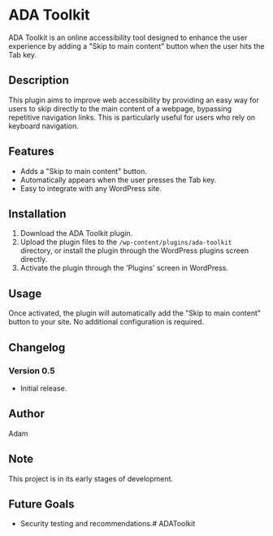 # ADA Toolkit

ADA Toolkit is an online accessibility tool designed to enhance the user experience by adding a "Skip to main content" button when the user hits the Tab key.

## Description

This plugin aims to improve web accessibility by providing an easy way for users to skip directly to the main content of a webpage, bypassing repetitive navigation links. This is particularly useful for users who rely on keyboard navigation.

## Features

- Adds a "Skip to main content" button.
- Automatically appears when the user presses the Tab key.
- Easy to integrate with any WordPress site.

## Installation

1. Download the ADA Toolkit plugin.
2. Upload the plugin files to the `/wp-content/plugins/ada-toolkit` directory, or install the plugin through the WordPress plugins screen directly.
3. Activate the plugin through the 'Plugins' screen in WordPress.

## Usage

Once activated, the plugin will automatically add the "Skip to main content" button to your site. No additional configuration is required.

## Changelog

### Version 0.5

- Initial release.

## Author

Adam

## Note

This project is in its early stages of development.

## Future Goals

- Security testing and recommendations.# ADAToolkit

